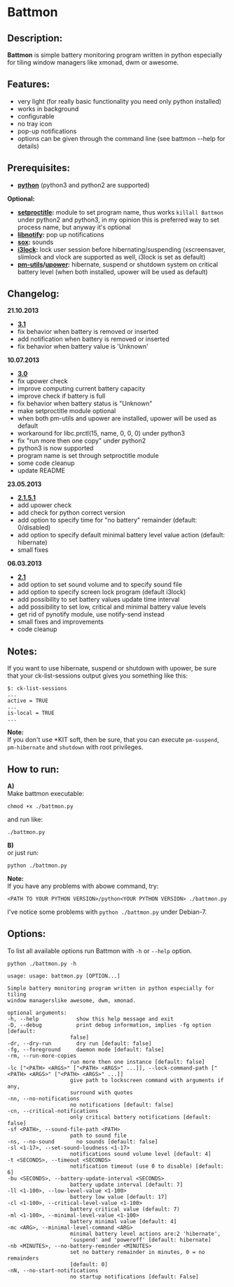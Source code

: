 # Battmon

## Description:
**Battmon** is simple battery monitoring program written in python especially for tiling window managers like xmonad, dwm or awesome.

## Features:
* very light (for really basic functionality you need only python installed)
* works in background
* configurable
* no tray icon
* pop-up notifications
* options can be given through the command line (see battmon --help for details)

## Prerequisites:
* **[python](http://python.org/download/)** (python3 and python2 are supported)

**Optional:** 
* **[setproctitle](https://code.google.com/p/py-setproctitle/):** module to set program name, thus works `killall Battmon` under python2 and python3, 
in my opinion this is preferred way to set process name, but anyway it's optional  
* **[libnotify](https://developer.gnome.org/libnotify/):** pop up notifications
* **[sox](http://sox.sourceforge.net/):** sounds
* **[i3lock](http://i3wm.org/i3lock/):** lock user session before hibernating/suspending (xscreensaver, slimlock and vlock are supported as well, i3lock is set as default)
* **[pm-utils](http://pm-utils.freedesktop.org/wiki/)/[upower](http://upower.freedesktop.org/):** hibernate, suspend or shutdown system on critical battery level (when both installed, upower will be used as default)

## Changelog:
**21.10.2013**
* **[3.1](https://github.com/nictki/Battmon/releases/3.1)**
* fix behavior when battery is removed or inserted
* add notification when battery is removed or inserted
* fix behavior when battery value is 'Unknown'

**10.07.2013**
* **[3.0](https://github.com/nictki/Battmon/releases/3.0)**
* fix upower check
* improve computing current battery capacity 
* improve check if battery is full
* fix behavior when battery status is "Unknown"
* make setproctitle module optional
* when both pm-utils and upower are installed, upower will be used as default
* workaround for libc.prctl(15, name, 0, 0, 0) under python3
* fix "run more then one copy" under python2
* python3 is now supported 
* program name is set through setproctitle module
* some code cleanup
* update README

**23.05.2013**
* **[2.1.5.1](https://github.com/nictki/Battmon/releases/2.1.5.1)**
* add upower check
* add check for python correct version
* add option to specify time for "no battery" remainder (default: 0/disabled)
* add option to specify default minimal battery level value action (default: hibernate)
* small fixes

**06.03.2013**
* **[2.1](https://github.com/nictki/Battmon/releases/2.1)**
* add option to set sound volume and to specify sound file
* add option to specify screen lock program (default i3lock)
* add possibility to set battery values update time interval
* add possibility to set low, critical and minimal battery value levels
* get rid of pynotify module, use notify-send instead
* small fixes and improvements
* code cleanup

## Notes:
If you want to use hibernate, suspend or shutdown with upower, be sure that your ck-list-sessions output gives you something like this:
 
	$: ck-list-sessions
   	...
   	active = TRUE
   	...
   	is-local = TRUE
   	...

**Note:**  
If you don't use *KIT soft, then be sure, that you can execute `pm-suspend`, `pm-hibernate` and `shutdown` with root privileges. 

## How to run:
**A)**  
Make battmon executable:
	
	chmod +x ./battmon.py

and run like:

	./battmon.py 

**B)**  
or just run:

    python ./battmon.py

**Note:**  
If you have any problems with abowe command, try:

	<PATH TO YOUR PYTHON VERSION>/python<YOUR PYTHON VERSION> ./battmon.py 
	
I've notice some problems with `python ./battmon.py` under Debian-7.

## Options:
To list all available options run Battmon with `-h` or `--help` option.
	
	python ./battmon.py -h

    usage: usage: battmon.py [OPTION...]

    Simple battery monitoring program written in python especially for tiling
    window managerslike awesome, dwm, xmonad.

    optional arguments:
    -h, --help            show this help message and exit
    -D, --debug           print debug information, implies -fg option [default:
                        false]
    -dr, --dry-run        dry run [default: false]
    -fg, --foreground     daemon mode [default: false]
    -rm, --run-more-copies
                        run more then one instance [default: false]
    -lc ["<PATH> <ARGS>" ["<PATH> <ARGS>" ...]], --lock-command-path ["<PATH> <ARGS>" ["<PATH> <ARGS>" ...]]
                        give path to lockscreen command with arguments if any,
                        surround with quotes
    -nn, --no-notifications
                        no notifications [default: false]
    -cn, --critical-notifications
                        only critical battery notifications [default: false]
    -sf <PATH>, --sound-file-path <PATH>
                        path to sound file
    -ns, --no-sound       no sounds [default: false]
    -sl <1-17>, --set-sound-loudness <1-17>
                        notifications sound volume level [default: 4]
    -t <SECONDS>, --timeout <SECONDS>
                        notification timeout (use 0 to disable) [default: 6]
    -bu <SECONDS>, --battery-update-interval <SECONDS>
                        battery update interval [default: 7]
    -ll <1-100>, --low-level-value <1-100>
                        battery low value [default: 17]
    -cl <1-100>, --critical-level-value <1-100>
                        battery critical value (default: 7)
    -ml <1-100>, --minimal-level-value <1-100>
                        battery minimal value [default: 4]
    -mc <ARG>, --minimal-level-command <ARG>
                        minimal battery level actions are:2 'hibernate',
                        'suspend' and 'poweroff' [default: hibernate]
    -nb <MINUTES>, --no-battery-reminder <MINUTES>
                        set no battery remainder in minutes, 0 = no remainders
                        [default: 0]
    -nN, --no-start-notifications
                        no startup notifications [default: False]


